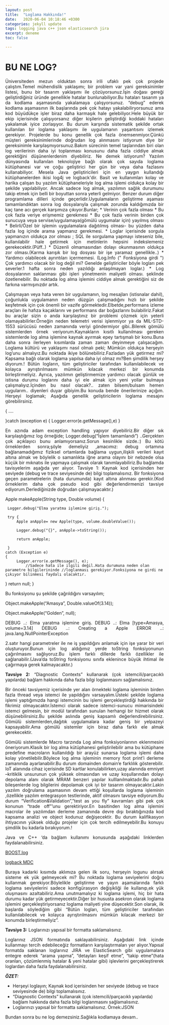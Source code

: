 ```yaml
---
layout: post
title:  "Loglama Hakkında!"
date:   2020-06-04 10:18:46 +0300
categories: jekyll update
tags: logging java c++ json elasticsearch jira
excerpt: deneme
toc: false

---
```


<style>
p {
    text-align:justify;  
	  text-justify:auto;

}
</style>
<h1>BU NE LOG?</h1>


Üniversiteden mezun olduktan sonra irili ufaklı pek çok projede çalıştım.Temel mühendislik yaklaşımı; bir problem var yani gereksinimler listesi, bunu bir tasarım yaklaşımı ile çözüyorsunuz.İşin doğası gereği geliştirdiğiniz üründe genellikle hatalar bunlunabiliyor.Bu hataları tasarım ya da kodlama aşamasında yakalamaya çalışyorsunuz. “debug” ederek kodlama aşamasının ilk başlarında pek çok hatayı yakalabiliryorsunuz ama kod büyüdükçe işler biraz daha karmaşık hale gelebiliyor.Hele büyük bir ekip içierisinde çalışıyorsanız diğer kişilerin geliştirdiği koddaki hataları yakalamak iyice zorlaşıyor. Bu durum karşında sistematik şekilde ortak kullanılan bir loglama yaklaşımı ile uygulamanın yaşantısını izlemek gerekiyor.
Projelerde bu konu genellik çok fazla önemsenmiyor.Çünkü müşteri gereksinimlerinde doğrudan log alınmasını istiyorum diye bir gereksinimle karşılaşmıyorsunuz.Bakım sürecinin temel taşlarından biri olan log verilerinin daha iyi toplanması konusunu daha fazla ciddiye almak gerektiğini düşünenlerdenim diyebiliriz.
Ne demek istiyorum? Yazılım dünyasında kullanılan teknolojiye bağlı olarak çok sayıda loglama kütüphanesi var ve çoğu geliştirici her gün bir veya daha fazlasını kullanabiliyor. Mesela Java geliştiricileri için en yaygın kullandığı kütüphanelerden ikisi log4j ve logback'dir. Basit ve kullanımları kolay ve harika çalışan bu yazılım kütüphaneleriyle log alma işlemi oldukça kolay bir şekilde yapılabiliyor. Ancak sadece log almak, yazılımın sağlık durumunu takip etmek için belli bir boyuttan sonra yeterli gelmiyor. Benzer durum diğer programlama dilleri içinde geçerlidir.Uygulamaların geliştirme aşaması tamamlandıktan sonra log dosyalarıyla çalışmak zorunda kaldığımızda bir kaç tane acı gerçek karşımıza çıkıyor.Bunlar;
	*	Verinin çok fazla olması
	*	Bu çok fazla veriye erişmemiz gerekmesi
	*	Bu çok fazla verinin birden çok sunucuya veya servise/uygulamaya(gömülü uygumalar için) yayılmış olması
	*	Belirli/Özel bir işlemin uygulamalara dağıtılmış olması- bu yüzden daha fazla log içinde arama yapmanız gerekmesi.
	*	Loglar içerisinde sorgula yapmanızın oldukça zor olması ; SQL ile sorgulama yapmayı isteseniz bile, kullanılabilir hale getirmek için metinlerin hepsini indekslemeniz gerekecektir.(Püff..)
	*	Düzenli olmamasından dolayı okunmasının oldukça zor olması.(Karma karışık bir log dosyası bir işe yaramaz genellikle..)
	*	Yardımcı olabilecek ayrıntıları içermemesi. (Log.Info (" Fonksiyona girdi ") Çok yardımcı olacak bir log değil mi? Genelde geliştiriciler böyle logları pek severler.1 hafta sonra neden yazıldığı anlaşılmayan loglar.)
	*	Log dosyalarının saklanması gibi işleri yönetmenin maliyetli olması.
şeklinde özetlenebilir. Bu noktada log alma işlemini ciddiye almak gerektiğini siz de farkına varmışınızdır artık.

Çalışmayan veya hata veren bir uygulamanın, log mesajları (istisnalar dahil), çoğunlukla uygulamanın neden düzgün çalışmadığını hızlı bir şekilde keşfetmek için çok önemli bir vazife görmektedir.Elbetde,performans izleme araçları ile hafıza kaçaklarını ve performans dar boğazlarını bulabiliriz.Fakat bu araçlar sizin o anda karşılaştınız bir problemi çözmek için yeterli olamayabilirler.Örneğin neden telemetri verisi işlenmiyor ya da MIL-STD-1553 sürücüsü neden zamanında veriyi göndermiyor gibi..Bilerek gömülü sistemlerden örnek veriyorum.Kaynakların kısıtlı kullanılması gereken sistemlerde log alma işlemine kaynak ayırmak epey tartışmalı bir konu.Buna daha sonra ilerleyen kısımlarda zaman zaman deyinmeye çalışacağım.
Loglama kültürü ve yaklaşımı nasıl olmalı peki;
Mümkün oldukça herşeyin log’unu almalıyız.Bu noktada ikiye bölünebiliriz.Fazladan yük getirmez mi? Kapsama bağlı olarak loglama yapılsa daha iyi olmaz mı?Ben şimdilik herşey diyorum.!
Bütün logların, tüm geliştiriciler tarafından kullanılabilecek ve kolayca ayrıştırılmasını mümkün kılacak merkezi bir konumda birleştirmeliyiz. Ayrıca, yazılımın geliştirmemize yardımcı olacak günlük ve istisna durumu loglarını daha iyi ele almak için yeni yollar bulmaya çalışmalıyız.İçinden bu nasıl olacak?.. zaten bilsem/bulsam hemen uygularım.. diyenleri duyar gibiyim.Bu konuda bende önerilerinize açığım.
Herşeyi loglamak; Aşağıda genellik geliştiricilerin loglama mesajını görebilirsiniz.

{
	....

}catch (exception e)
{
	Logger.error(e.getMessage(),e)
}

En azında adam exception handling yapıyor diyebiliriz.Bir diğer sık karşılaştığımız log örneğide;
Logger.debug(“İşlem tamamlandı”) ..Gerçekten çok açıklayıcı bunu anlamıyorsanız.Sorun kesinlikle sizde.:)
Bu kötü örneklerden sonra;şöyle demeliyiz ,amacımız: debug ortamına bağlanamadığımız fiziksel ortamlarda bağlama uygun,ilişkili verileri kayıt altına almak ve böylelik o samanlıkta iğne arama olayını bir nebzede olsa küçük bir mıknatıs ile yapmaya çalışmak olarak tanımlayabiliriz.Bu bağlamda tavisyelerim aşağıda yer alıyor.
Tavsiye 1: Kaynak kod içerisinden her seviyede (debug ve trace seviyesinde de) bilgi toplamalısınız.
Bir fonksiyona geçen parametrelerin (hata durumunda) kayıt altına alınması gerekir.(Kod örneklerim daha çok pseudo kod gibi değerlendirmenizi tavsiye ediyorum.Derlediğinizde doğrudan çalışmayacaktır.)


Apple makeApple(String type, Double volume)
{

   	 Logger.debug("Elma yaratma işlemine giriş.");

   	 try {
   		 Apple anApple= new Apple(type, volume.doubleValue());

   		 Logger.debug("{}", anApple->toString());

   		 return anApple;

   	 }
	catch (Exception e)
	{
   		 Logger.error(e.getMessage(), e);
			 //Sadece hata ile ilgili değil.Hata durumuna neden olan parametre bilgilerininde //loglanması gerekiyor.Fonksiyona ne girdi ne çıkıyor bilinmesi faydalı olacaktır.
  }
  	 return null;
  }


Bu fonksiyonu şu şekilde çağrıldığını varsayılım;


Object.makeApple(“Amasya”, Double.valueOf(3.14));

Object.makeApple(“Golden”, null);

DEBUG ..: Elma yaratma işlemine giriş.
DEBUG ..: Elma [type=Amasya, volume=3.14]
DEBUG ..: Creating a Apple
ERROR ..: java.lang.NullPointerException

2.satır hangi parametreler ile ne iş yapıldığını anlamak için işe yarar bir veri oluşturuyor.Bunun için log aldığımız yerde toString fonksiyonunun çağırılmasını sağlıyoruz.Bu işlem farklı dillerde farklı özellikler ile sağlanabilir.(Java’da toString fonksiyonu sınıfa eklenince büyük ihtimal ile çağırmaya gerek kalmayacaktır.)

<b>Tavsiye 2:</b> “Diagnostic Contexts” kullanarak (çok istemcili/parçacıklı yapılarda) bağlam hakkında daha fazla bilgi loglanmasını sağlamalısınız.

Bir önceki tavsiyemiz içerisinde yer alan örnekteki loglama işleminin birden fazla thread veya istemci ile yapıldığını varsayalım.Üsteki şekilde loglama işlemi yaptığımızda hangi istemcinin bu işlemi gerçekleştirdiği hakkında bir fikrimiz olmayacaktır.İstemci olarak sadece istemci-sunucu mimarisindeki istemci gelmesin, bir modül tarafından sunulan herhangi bir hizmet olarak düşünebilirsiniz.Bu şekilde aslında geniş kapsamlı değerlendirebilirsiniz. Gömülü sistemlerden,dağıtık uygulamalara kadar geniş bir yelpazeyi kapsayabilir.Ama gömülü sistemler için biraz daha farklı ele almak gerekecektir.

Gömülü sistemlerde Macro tarzında Log alma fonksiyonlarının eklenmesini öneriyorum.Klasik bir log alma kütüphanesi geliştirilebilir ama bu kütüphane predefine macroların kullanıldığı bir arayüz sunarsa loglama işlemi daha kolay yönetilebilir.Böylece log alma işleminin memory foot print’i derleme zamanında ayarlanabilir.Bu durum domainden domain’e farklılık gösterebilir. IoT alanında cihaz içerisinde SD kartlar konulabilirken,uzay alanında emniyet –kritiklik unsurunun çok yüksek olmasından ve uzay koşullarından dolayı depolama alanı olarak MRAM benzeri yapılar kulllanılmaktadır.Bu pahalı bileşenlerde log bilgilerini depolamak çok iyi bir tasarım olmayacaktır.Lakin yazılım doğrulama aşamasının devam ettiği koşullarda loglama işleminin ,özellikle yazılım entegrasyon testlerinde, aktif olmasını tavsiye ediyorum.Bu durum “Verification&Validation”,”test as you fly” kavramları gibi pek çok konunun “trade off”’unu gerektiriyor.En basitinden log alma işlemini macrolar ile yazılımdan derleme zamanında devre dışı bıraktığınızda kod kapsama analizi ve object kodunuz değişecektir. Bu durum kalifikasyon ihtiyacının yüksek olduğu projeler için çok tercih edilmeyebilir.Bu konuyu şimdilik bu kadarla bırakıyorum.!

Java ve C++ ‘da bağlam kullanımı konusunda aşağıdaki linklerden faydalanabilirsiniz.

[BOOST.log](https://www.boost.org/doc/libs/1_67_0/libs/log/doc/html/log/design.html)

[logback MDC](https://logback.qos.ch/manual/mdc.html)

Buraya kadarki kısımda aklımıza gelen ilk soru, herşeyin logunu alırsak sisteme ek yük gelmeyecek mi? Bu noktada loglama seviyelerini doğru kullanmak gerekiyor.Böylelikle geliştirme ve yayın aşamalarında farklı loglama seviyelerini sadece konfigürasyon değişikliği ile kullanıp,ek yük oluşmasını azaltabiliriz.Ama unutmamalıyız ki  loglama işlemi, hiç bir hata durumu kadar yük getirmeyecektir.Diğer bir hususta asekron olarak loglama işlemini gerçekleştiriyorsanız loglama maliyeti yine düşecektir.Son olarak, ilk başlarda söylediğim gibi “Bütün logları, tüm geliştiriciler tarafından kullanılabilecek ve kolayca ayrıştırılmasını mümkün kılacak merkezi bir konumda birleştirmeliyiz”.


<b>Tavsiye 3:</b> Loglarınızı yapısal bir formatta saklamalısınız.


Loglarınız JSON formatında saklayabilirsiniz. Aşağıdaki link içinde kullanmayı tercih edebileceğiz formatların karşılaştırmaları yer alıyor.Yapısal formatda saklanan loglarınız JIRA ve ElasticSearch gibi uygulamalara entegre ederek “arama yapma”, “detayları keşif etme”, “takip etme”(hata oranları, çözümlenmiş hatalar & yeni hatalar gibi) işlevlerini gerçekleştirerek loglardan daha fazla faydalanabilirsiniz.


<i><b>ÖZET:</b></i>
*	Herşeyi loglayın; Kaynak kod içerisinden her seviyede (debug ve trace seviyesinde de) bilgi toplamalısınız.
*	“Diagnostic Contexts” kullanarak (çok istemcili/parçacıklı yapılarda) bağlam hakkında daha fazla bilgi loglanmasını sağlamalısınız.
*	Loglarınızı yapısal bir formatta saklamalısınız. Örnek:JSON

Bundan sonra bu ne log demezsiniz.Sağlıkla kodlamaya devam..
